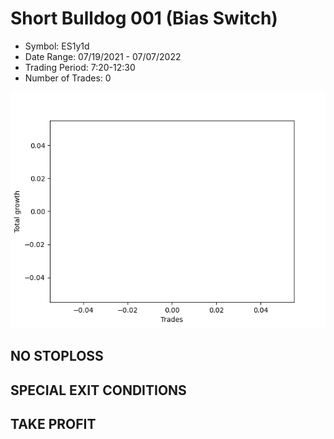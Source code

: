 # Short Bulldog 001 (Bias Switch)
- Symbol: ES1y1d
- Date Range: 07/19/2021 - 07/07/2022
- Trading Period: 7:20-12:30
- Number of Trades: 0

![Plot](ShortBulldog001ES1y1d(BiasSwitch).png)
## NO STOPLOSS









## SPECIAL EXIT CONDITIONS 


## TAKE PROFIT









